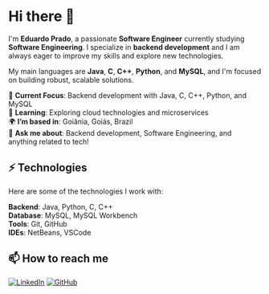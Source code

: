 # Hi there 👋

I'm **Eduardo Prado**, a passionate **Software Engineer** currently studying **Software Engineering**. I specialize in **backend development** and I am always eager to improve my skills and explore new technologies.

My main languages are **Java**, **C**, **C++**, **Python**, and **MySQL**, and I'm focused on building robust, scalable solutions.

🔭 **Current Focus**: Backend development with Java, C, C++, Python, and MySQL  
🌱 **Learning**: Exploring cloud technologies and microservices  
🌍 **I’m based in**: Goiânia, Goiás, Brazil  
💬 **Ask me about**: Backend development, Software Engineering, and anything related to tech!

## ⚡ Technologies

Here are some of the technologies I work with:

**Backend**: Java, Python, C, C++  
**Database**: MySQL, MySQL Workbench  
**Tools**: Git, GitHub  
**IDEs**: NetBeans, VSCode  

## 📫 How to reach me

[![LinkedIn](https://img.shields.io/badge/LinkedIn-0A66C2?style=for-the-badge&logo=linkedin&logoColor=white)](https://www.linkedin.com/in/eduardo-prado-morais/)
[![GitHub](https://img.shields.io/badge/GitHub-181717?style=for-the-badge&logo=github&logoColor=white)](https://github.com/eduardoprado)

